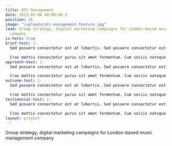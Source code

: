```yaml
---
title: ATC Management
date: 2013-03-04 00:00:00 Z
position: 16
image: "/uploads/atc-management-feature.jpg"
lead: Group strategy, digital marketing campaigns for London-based music management
  company
is-hero: true
brief-text: |-
  Sed posuere consectetur est at lobortis. Sed posuere consectetur est at lobortis. Cum sociis natoque penatibus et magnis dis parturient montes, nascetur ridiculus mus. Cum sociis natoque penatibus et magnis dis parturient montes, nascetur ridiculus mus.

  Cras mattis consectetur purus sit amet fermentum. Cum sociis natoque penatibus et magnis dis parturient montes, nascetur ridiculus mus. Etiam porta sem malesuada magna mollis euismod. Donec sed odio dui. Donec sed odio dui.
approach-text: |-
  Sed posuere consectetur est at lobortis. Sed posuere consectetur est at lobortis. Cum sociis natoque penatibus et magnis dis parturient montes, nascetur ridiculus mus. Cum sociis natoque penatibus et magnis dis parturient montes, nascetur ridiculus mus.

  Cras mattis consectetur purus sit amet fermentum. Cum sociis natoque penatibus et magnis dis parturient montes, nascetur ridiculus mus. Etiam porta sem malesuada magna mollis euismod. Donec sed odio dui. Donec sed odio dui.
outcome-text: |-
  Sed posuere consectetur est at lobortis. Sed posuere consectetur est at lobortis. Cum sociis natoque penatibus et magnis dis parturient montes, nascetur ridiculus mus. Cum sociis natoque penatibus et magnis dis parturient montes, nascetur ridiculus mus.

  Cras mattis consectetur purus sit amet fermentum. Cum sociis natoque penatibus et magnis dis parturient montes, nascetur ridiculus mus. Etiam porta sem malesuada magna mollis euismod. Donec sed odio dui. Donec sed odio dui.
testimonial-text: |-
  Sed posuere consectetur est at lobortis. Sed posuere consectetur est at lobortis. Cum sociis natoque penatibus et magnis dis parturient montes, nascetur ridiculus mus. Cum sociis natoque penatibus et magnis dis parturient montes, nascetur ridiculus mus.

  Cras mattis consectetur purus sit amet fermentum. Cum sociis natoque penatibus et magnis dis parturient montes, nascetur ridiculus mus. Etiam porta sem malesuada magna mollis euismod. Donec sed odio dui. Donec sed odio dui.
layout: project
---
```


Group strategy, digital marketing campaigns for London-based music management company